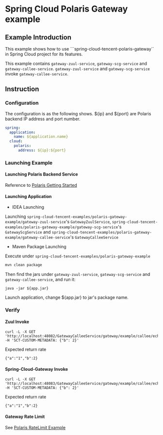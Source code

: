 # Spring Cloud Polaris Gateway example

## Example Introduction

This example shows how to use ```spring-cloud-tencent-polaris-gateway`` in Spring Cloud project for its features.

This example contains ```gateway-zuul-service```, ```gateway-scg-service``` and ```gateway-callee-service```. ```gateway-zuul-service``` and ```gateway-scg-service``` invoke ```gateway-callee-service```.

## Instruction

### Configuration

The configuration is as the following shows. ${ip} and ${port} are Polaris backend IP address and port number.

```yaml
spring:
  application:
    name: ${application.name}
  cloud:
    polaris:
      address: ${ip}:${port}
```

### Launching Example

#### Launching Polaris Backend Service

Reference to [Polaris Getting Started](https://github.com/PolarisMesh/polaris#getting-started)

#### Launching Application

- IDEA Launching

Launching ```spring-cloud-tencent-examples/polaris-gateway-example/gateway-zuul-service```'s  ```GatewayZuulService```,  ```spring-cloud-tencent-examples/polaris-gateway-example/gateway-scg-service```'s ```GatewayScgService``` and ```spring-cloud-tencent-examples/polaris-gateway-example/gateway-callee-service```'s ```GatewayCalleeService```

- Maven Package Launching

Execute under ```spring-cloud-tencent-examples/polaris-gateway-example```

```sh
mvn clean package
```

Then find the jars under ```gateway-zuul-service```, ```gateway-scg-service``` and ```gateway-callee-service```, and run it:

```
java -jar ${app.jar}
```

Launch application, change ${app.jar} to jar's package name.

### Verify

#### Zuul Invoke

```shell
curl -L -X GET 'http://localhost:48082/GatewayCalleeService/gateway/example/callee/echo' -H 'SCT-CUSTOM-METADATA: {"b": 2}'
```

Expected return rate

```
{"a":"1","b":2}
```

#### Spring-Cloud-Gateway Invoke

```shell
curl -L -X GET 'http://localhost:48083/GatewayCalleeService/gateway/example/callee/echo' -H 'SCT-CUSTOM-METADATA: {"b": 2}'
```

Expected return rate

```
{"a":"1","b":2}
```

#### Gateway Rate Limit

See [Polaris RateLimit Example](../polaris-ratelimit-example/README.md)

